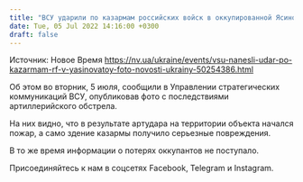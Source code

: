 ```yaml
---
title: "ВСУ ударили по казармам российских войск в оккупированной Ясиноватой — фото"
date: Tue, 05 Jul 2022 14:16:00 +0300
draft: false
---
```

Источник: Новое Время https://nv.ua/ukraine/events/vsu-nanesli-udar-po-kazarmam-rf-v-yasinovatoy-foto-novosti-ukrainy-50254386.html


Об этом во вторник, 5 июля, сообщили в Управлении стратегических коммуникаций ВСУ, опубликовав фото с последствиями артиллерийского обстрела.

На них видно, что в результате артудара на территории объекта начался пожар, а само здение казармы получило серьезные повреждения.

В то же время информации о потерях оккупантов не поступало.

Присоединяйтесь к нам в соцсетях Facebook, Telegram и Instagram.
